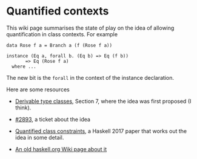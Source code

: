 # Quantified contexts


This wiki page summarises the state of play on the idea of allowing quantification in class contexts.  For example

```wiki
data Rose f a = Branch a (f (Rose f a))

instance (Eq a, forall b. (Eq b) => Eq (f b))
       => Eq (Rose f a)
  where ...
```


The new bit is the `forall` in the context of the instance declaration.


Here are some resources

- [ Derivable type classes](https://www.microsoft.com/en-us/research/publication/derivable-type-classes), Section 7, where the idea was first proposed (I think).

- [\#2893](https://gitlab.haskell.org//ghc/ghc/issues/2893), a ticket about the idea

- [ Quantified class constraints](http://i.cs.hku.hk/~bruno//papers/hs2017.pdf), a Haskell 2017 paper that works out the idea in some detail.

- [ An old haskell.org Wiki page about it](http://haskell.org/haskellwiki/Quantified_contexts)